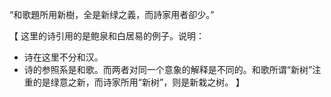 “和歌題所用新樹，全是新绿之義，而詩家用者卻少。”

【
这里的诗引用的是鲍泉和白居易的例子。说明：
- 诗在这里不分和汉。
- 诗的参照系是和歌。而两者对同一个意象的解释是不同的。和歌所谓“新树”注重的是绿意之新，而诗家所用“新树”，则是新栽之树。
】